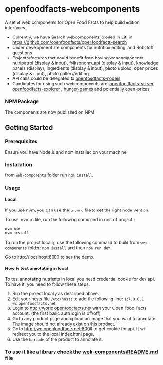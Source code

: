# openfoodfacts-webcomponents

A set of web components for Open Food Facts to help build edition interfaces

- Currently, we have Search webcomponents (coded in Lit) in https://github.com/openfoodfacts/openfoodfacts-search
- Under development are components for nutrition editing, and Robotoff questions
- Projects/features that could benefit from having webcomponents: nutripatrol (display & input), folksonomy_api (display & input), knowledge panels (display), ingredients (display & input), photo upload, open prices (display & input), photo gallery/editing
- API calls could be delegated to [openfoodfacts-nodejs](https://github.com/openfoodfacts/openfoodfacts-nodejs)
- Candidates for using such webcomponents are: [openfoodfacts-server](https://github.com/openfoodfacts/openfoodfacts-server), [openfoodfacts-explorer](https://github.com/openfoodfacts/openfoodfacts-explorer) , [hunger-games](https://github.com/openfoodfacts/hunger-games) and potentially open-prices

### NPM Package
The components are now published on NPM

## Getting Started

### Prerequisites

Ensure you have Node.js and npm installed on your machine.

### Installation

from `web-components` folder run `npm install`.

### Usage

#### Local

If you use nvm, you can use the `.nvmrc` file to set the right node version.

To use .nvmrc file, run the following command in root of project :

```bash
nvm use
nvm install

```

To run the project locally, use the following command to build from `web-components` folder:
`npm install`
and then
`npm run dev`

Go to http://localhost:8000 to see the demo.

#### How to test annotating in local

To test annotating nutrients in local you need credential cookie for dev api.
To have it, you need to follow these steps:

1. Run the project locally as described above.
2. Edit your hosts file `/etc/hosts` to add the following line:
   `127.0.0.1 wc.openfoodfacts.net`
3. Login to http://world.openfoodfacts.net with your Open Food Facts account. (the first basic auth login is off/off)
4. Go to any product page and upload an image that you want to annotate. The image should not already exist on this product.
5. Go to http://wc.openfoodfacts.net:8000 to get cookie for api. It will redirect you to the local index.html page.
6. Use the `barcode` of the product to annotate it.

### To use it like a library check the [web-components/README.md](web-components/README.md) file
